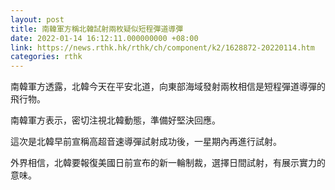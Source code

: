 ```yaml
---
layout: post
title: 南韓軍方稱北韓試射兩枚疑似短程彈道導彈
date: 2022-01-14 16:12:11.000000000 +08:00
link: https://news.rthk.hk/rthk/ch/component/k2/1628872-20220114.htm
categories: rthk
---
```


南韓軍方透露，北韓今天在平安北道，向東部海域發射兩枚相信是短程彈道導彈的飛行物。

南韓軍方表示，密切注視北韓動態，準備好堅決回應。

這次是北韓早前宣稱高超音速導彈試射成功後，一星期內再進行試射。

外界相信，北韓要報復美國日前宣布的新一輪制裁，選擇日間試射，有展示實力的意味。

